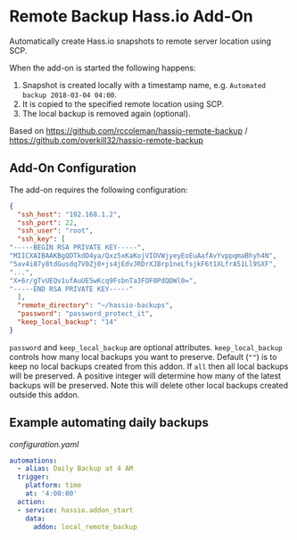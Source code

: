 # Remote Backup Hass.io Add-On

Automatically create Hass.io snapshots to remote server location using SCP.

When the add-on is started the following happens:
1. Snapshot is created locally with a timestamp name, e.g. `Automated backup 2018-03-04 04:00`.
1. It is copied to the specified remote location using SCP.
1. The local backup is removed again (optional).

Based on https://github.com/rccoleman/hassio-remote-backup / https://github.com/overkill32/hassio-remote-backup

## Add-On Configuration

The add-on requires the following configuration:
```json
{
  "ssh_host": "192.168.1.2",
  "ssh_port": 22,
  "ssh_user": "root",
  "ssh_key": [
"-----BEGIN RSA PRIVATE KEY-----",
"MIICXAIBAAKBgQDTkdD4ya/Qxz5xKaKojVIOVWjyeyEoEuAafAvYvppqmaBhyh4N",
"5av4i87y8tdGusdq7V0Zj0+js4jEdvJRDrXJBrp1neLfsjkF6t1XLfrA51Ll9SXF",
"...",
"X+6r/gTvUEQv1ufAuUE5wKcq9FsbnTa3FOF0PdQDWl0=",
"-----END RSA PRIVATE KEY-----"
  ],
  "remote_directory": "~/hassio-backups",
  "password": "password_protect_it",
  "keep_local_backup": "14"
}
```

`password` and `keep_local_backup` are optional attributes. `keep_local_backup` controls how many local backups you want to preserve. Default (`""`) is to keep no local backups created from this addon. If `all` then all local backups will be preserved. A positive integer will determine how many of the latest backups will be preserved. Note this will delete other local backups created outside this addon.
	
## Example automating daily backups

_configuration.yaml_
```yaml
automations:
  - alias: Daily Backup at 4 AM
  trigger:
    platform: time
    at: '4:00:00'
  action:
  - service: hassio.addon_start
    data:
      addon: local_remote_backup
```